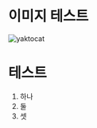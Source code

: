  # 이미지 테스트
 
![yaktocat](https://user-images.githubusercontent.com/127907056/225531277-c2fba58a-c9f1-4fd1-b270-32ad6a934535.png)


# 테스트
1. 하나
2. 둘
3. 셋
